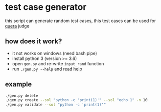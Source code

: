 # test case generator 
 this script can generate random test cases,
 this test cases can be used for [quera](https://quera.ir/dashboard/) judge

## how does it work?
+ it not works on windows (need bash pipe)
+ install python 3 (version >= 3.6)
+ open `gen.py` and re-write `input_rand` function 
+  run `./gen.py --help` and read help



## example

```bash
./gen.py delete
./gen.py create --sol "python -c 'print(1)'" --sol "echo 1" -n 10
./gen.py validate --sol "python -c 'print(1)'"
```

